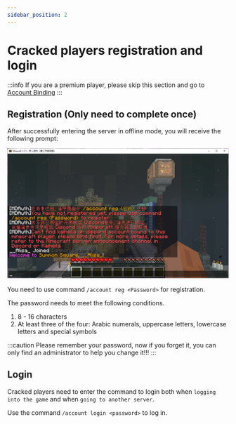 ```yaml
---
sidebar_position: 2
---
```


# Cracked players registration and login

:::info
If you are a premium player, please skip this section and go to [Account Binding](./account-binding.md)
:::


## Registration (Only need to complete once)

After successfully entering the server in offline mode, you will receive the following prompt:

![player-id-has-been-taken](../../../../../static/img/first-join/cracked-unreg.png)

You need to use command `/account reg <Password>` for registration.

The password needs to meet the following conditions.
1. 8 - 16 characters
2. At least three of the four: Arabic numerals, uppercase letters, lowercase letters and special symbols

:::caution
Please remember your password, now if you forget it, you can only find an administrator to help you change it!!!
:::

## Login

Cracked players need to enter the command to login both when `logging into the game` and when `going to another server`.

Use the command `/account login <password>` to log in.